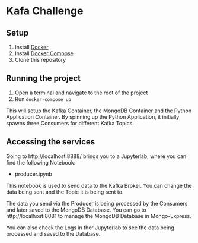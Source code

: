 # Kafa Challenge 

## Setup

1. Install [Docker](https://www.docker.com/get-started)
2. Install [Docker Compose](https://docs.docker.com/compose/install/)
3. Clone this repository

## Running the project

1. Open a terminal and navigate to the root of the project
2. Run `docker-compose up`

This will setup the Kafka Container, the MongoDB Container and the Python Application Container.
By spinning up the Python Application, it initially spawns three Consumers for different Kafka Topics. 

## Accessing the services

Going to http://localhost:8888/ brings you to a Jupyterlab, where you can find the following Notebook:

- producer.ipynb 

This notebook is used to send data to the Kafka Broker. You can change the data being sent and the Topic it is being sent to.

The data you send via the Producer is being processed by the Consumers and later saved to the MongoDB Database.
You can go to http://localhost:8081 to manage the MongoDB Database in Mongo-Express.

You can also check the Logs in ther Jupyterlab to see the data being processed and saved to the Database.